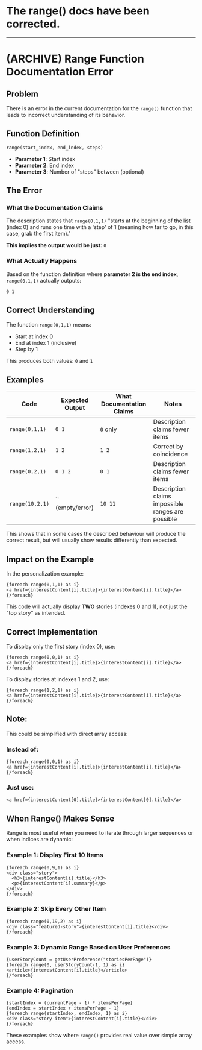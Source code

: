# The range() docs have been corrected.

---

# (ARCHIVE) Range Function Documentation Error

## Problem

There is an error in the current documentation for the `range()` function that leads to incorrect understanding of its behavior.

## Function Definition

```
range(start_index, end_index, steps)
```

- **Parameter 1**: Start index
- **Parameter 2**: End index  
- **Parameter 3**: Number of "steps" between (optional)

## The Error

### What the Documentation Claims

The description states that `range(0,1,1)` "starts at the beginning of the list (index 0) and runs one time with a 'step' of 1 (meaning how far to go, in this case, grab the first item)."

**This implies the output would be just:** `0`

### What Actually Happens

Based on the function definition where **parameter 2 is the end index**, `range(0,1,1)` actually outputs:

```
0 1
```

## Correct Understanding

The function `range(0,1,1)` means:
- Start at index 0
- End at index 1 (inclusive)
- Step by 1

This produces both values: `0` and `1`

## Examples

| Code | Expected Output | What Documentation Claims | Notes |
|------|----------------|---------------------------|---------------------------|
| `range(0,1,1)` | `0 1` | `0` only | Description claims fewer items |
| `range(1,2,1)` | `1 2` | `1 2` | Correct by coincidence |
| `range(0,2,1)` | `0 1 2` | `0 1` | Description claims fewer items |
| `range(10,2,1)` | `` (empty/error) | `10 11` | Description claims impossible ranges are possible |

This shows that in some cases the described behaviour will produce the correct result, but will usually show results differently than expected.

## Impact on the Example

In the personalization example:

```
{foreach range(0,1,1) as i}
<a href={interestContent[i].title}>{interestContent[i].title}</a>
{/foreach}
```

This code will actually display **TWO** stories (indexes 0 and 1), not just the "top story" as intended.

## Correct Implementation

To display only the first story (index 0), use:
```
{foreach range(0,0,1) as i}
<a href={interestContent[i].title}>{interestContent[i].title}</a>
{/foreach}
```

To display stories at indexes 1 and 2, use:
```
{foreach range(1,2,1) as i}
<a href={interestContent[i].title}>{interestContent[i].title}</a>
{/foreach}
```

## Note:
This could be simplified with direct array access:

### Instead of:
```
{foreach range(0,0,1) as i}
<a href={interestContent[i].title}>{interestContent[i].title}</a>
{/foreach}
```

### Just use:
```
<a href={interestContent[0].title}>{interestContent[0].title}</a>
```

## When Range() Makes Sense

Range is most useful when you need to iterate through larger sequences or when indices are dynamic:

### Example 1: Display First 10 Items
```
{foreach range(0,9,1) as i}
<div class="story">
  <h3>{interestContent[i].title}</h3>
  <p>{interestContent[i].summary}</p>
</div>
{/foreach}
```

### Example 2: Skip Every Other Item
```
{foreach range(0,19,2) as i}
<div class="featured-story">{interestContent[i].title}</div>
{/foreach}
```

### Example 3: Dynamic Range Based on User Preferences
```
{userStoryCount = getUserPreference("storiesPerPage")}
{foreach range(0, userStoryCount-1, 1) as i}
<article>{interestContent[i].title}</article>
{/foreach}
```

### Example 4: Pagination
```
{startIndex = (currentPage - 1) * itemsPerPage}
{endIndex = startIndex + itemsPerPage - 1}
{foreach range(startIndex, endIndex, 1) as i}
<div class="story-item">{interestContent[i].title}</div>
{/foreach}
```

These examples show where `range()` provides real value over simple array access.
